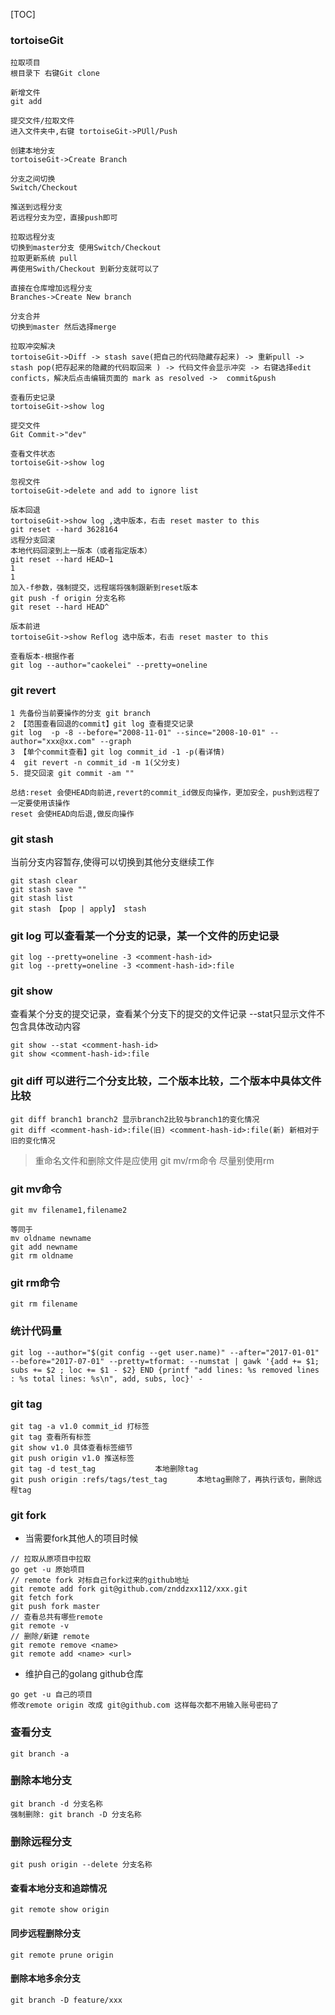 [TOC]



### tortoiseGit

```
拉取项目
根目录下 右键Git clone

新增文件
git add

提交文件/拉取文件
进入文件夹中,右键 tortoiseGit->PUll/Push

创建本地分支
tortoiseGit->Create Branch

分支之间切换
Switch/Checkout

推送到远程分支
若远程分支为空，直接push即可

拉取远程分支
切换到master分支 使用Switch/Checkout
拉取更新系统 pull
再使用Swith/Checkout 到新分支就可以了

直接在仓库增加远程分支
Branches->Create New branch

分支合并
切换到master 然后选择merge

拉取冲突解决
tortoiseGit->Diff -> stash save(把自己的代码隐藏存起来) -> 重新pull -> stash pop(把存起来的隐藏的代码取回来 ) -> 代码文件会显示冲突 -> 右键选择edit conficts，解决后点击编辑页面的 mark as resolved ->  commit&push

查看历史记录
tortoiseGit->show log

提交文件
Git Commit->"dev"

查看文件状态 
tortoiseGit->show log

忽视文件
tortoiseGit->delete and add to ignore list

版本回退
tortoiseGit->show log ,选中版本，右击 reset master to this
git reset --hard 3628164
远程分支回滚
本地代码回滚到上一版本（或者指定版本）
git reset --hard HEAD~1
1
1
加入-f参数，强制提交，远程端将强制跟新到reset版本
git push -f origin 分支名称
git reset --hard HEAD^

版本前进
tortoiseGit->show Reflog 选中版本，右击 reset master to this

查看版本-根据作者
git log --author="caokelei" --pretty=oneline
```

### git revert

```
1 先备份当前要操作的分支 git branch 
2 【范围查看回退的commit】git log 查看提交记录 
git log  -p -8 --before="2008-11-01" --since="2008-10-01" --author="xxx@xx.com" --graph
3 【单个commit查看】git log commit_id -1 -p(看详情)
4  git revert -n commit_id -m 1(父分支)
5. 提交回滚 git commit -am ""

总结:reset 会使HEAD向前进,revert的commit_id做反向操作，更加安全，push到远程了一定要使用该操作
reset 会使HEAD向后退,做反向操作
```


### git stash

当前分支内容暂存,使得可以切换到其他分支继续工作
```
git stash clear
git stash save ""
git stash list
git stash 【pop | apply】 stash
```

### git log 可以查看某一个分支的记录，某一个文件的历史记录
```
git log --pretty=oneline -3 <comment-hash-id>
git log --pretty=oneline -3 <comment-hash-id>:file
```

### git show 
查看某个分支的提交记录，查看某个分支下的提交的文件记录  --stat只显示文件不包含具体改动内容
```
git show --stat <comment-hash-id>
git show <comment-hash-id>:file
```

### git diff 可以进行二个分支比较，二个版本比较，二个版本中具体文件比较
```
git diff branch1 branch2 显示branch2比较与branch1的变化情况
git diff <comment-hash-id>:file(旧) <comment-hash-id>:file(新) 新相对于旧的变化情况
```

> 重命名文件和删除文件是应使用 git mv/rm命令
> 尽量别使用rm

### git mv命令
```
git mv filename1,filename2

等同于
mv oldname newname
git add newname
git rm oldname
```

### git rm命令
```
git rm filename
```

### 统计代码量
```
git log --author="$(git config --get user.name)" --after="2017-01-01" --before="2017-07-01" --pretty=tformat: --numstat | gawk '{add += $1; subs += $2 ; loc += $1 - $2} END {printf "add lines: %s removed lines : %s total lines: %s\n", add, subs, loc}' -
```

### git tag

```
git tag -a v1.0 commit_id 打标签
git tag 查看所有标签
git show v1.0 具体查看标签细节
git push origin v1.0 推送标签
git tag -d test_tag　　　　　　　　本地删除tag
git push origin :refs/tags/test_tag　　　　本地tag删除了，再执行该句，删除远程tag
```

### git fork
- 当需要fork其他人的项目时候
```
// 拉取从原项目中拉取
go get -u 原始项目
// remote fork 对标自己fork过来的github地址
git remote add fork git@github.com/znddzxx112/xxx.git
git fetch fork
git push fork master
// 查看总共有哪些remote
git remote -v
// 删除/新建 remote 
git remote remove <name>
git remote add <name> <url>
```

- 维护自己的golang github仓库
```
go get -u 自己的项目
修改remote origin 改成 git@github.com 这样每次都不用输入账号密码了
```

### 查看分支
```
git branch -a
```

### 删除本地分支
```
git branch -d 分支名称
强制删除: git branch -D 分支名称
```

### 删除远程分支
```
git push origin --delete 分支名称
```

#### 查看本地分支和追踪情况

```shell
git remote show origin
```



#### 同步远程删除分支 

```shell
git remote prune origin
```



#### 删除本地多余分支

```shell
git branch -D feature/xxx
```

